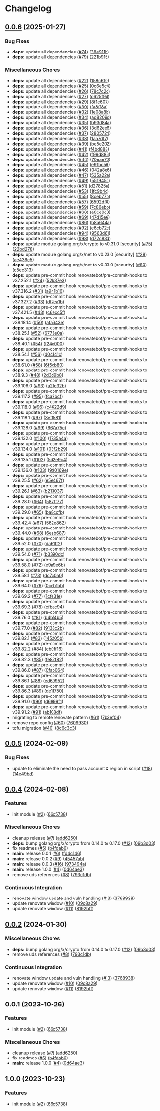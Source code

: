 # Changelog

## [0.0.6](https://github.com/defenseunicorns/terraform-aws-rolesanywhere/compare/v0.0.5...v0.0.6) (2025-01-27)


### Bug Fixes

* **deps:** update all dependencies ([#74](https://github.com/defenseunicorns/terraform-aws-rolesanywhere/issues/74)) ([38e911b](https://github.com/defenseunicorns/terraform-aws-rolesanywhere/commit/38e911bbe24f6accf6dd7864c283dff3c78d8f38))
* **deps:** update all dependencies ([#79](https://github.com/defenseunicorns/terraform-aws-rolesanywhere/issues/79)) ([221b915](https://github.com/defenseunicorns/terraform-aws-rolesanywhere/commit/221b915b20984a830ca8b8ca51c4b023e95833e0))


### Miscellaneous Chores

* **deps:** update all dependencies ([#22](https://github.com/defenseunicorns/terraform-aws-rolesanywhere/issues/22)) ([158c610](https://github.com/defenseunicorns/terraform-aws-rolesanywhere/commit/158c610f345fca29cae44efd6d8288a7484e1346))
* **deps:** update all dependencies ([#25](https://github.com/defenseunicorns/terraform-aws-rolesanywhere/issues/25)) ([0c6e5c4](https://github.com/defenseunicorns/terraform-aws-rolesanywhere/commit/0c6e5c4673528ea3afbb218b927c838931d13f60))
* **deps:** update all dependencies ([#26](https://github.com/defenseunicorns/terraform-aws-rolesanywhere/issues/26)) ([78c7c2c](https://github.com/defenseunicorns/terraform-aws-rolesanywhere/commit/78c7c2ca02ae4ad5cb47a2b5c31d42fc90b9fef9))
* **deps:** update all dependencies ([#27](https://github.com/defenseunicorns/terraform-aws-rolesanywhere/issues/27)) ([c625f9d](https://github.com/defenseunicorns/terraform-aws-rolesanywhere/commit/c625f9d9101c3d38698832ed56545e2bcde5bd27))
* **deps:** update all dependencies ([#29](https://github.com/defenseunicorns/terraform-aws-rolesanywhere/issues/29)) ([8f1e607](https://github.com/defenseunicorns/terraform-aws-rolesanywhere/commit/8f1e607d6c4999f0ea65f85dc78935fac12b6309))
* **deps:** update all dependencies ([#30](https://github.com/defenseunicorns/terraform-aws-rolesanywhere/issues/30)) ([fa8ff8a](https://github.com/defenseunicorns/terraform-aws-rolesanywhere/commit/fa8ff8aabe14f8bb9b36e954899d5081510094a0))
* **deps:** update all dependencies ([#32](https://github.com/defenseunicorns/terraform-aws-rolesanywhere/issues/32)) ([1e08a8b](https://github.com/defenseunicorns/terraform-aws-rolesanywhere/commit/1e08a8b7f7e2624c2a2415cc52e996bebb73e47a))
* **deps:** update all dependencies ([#34](https://github.com/defenseunicorns/terraform-aws-rolesanywhere/issues/34)) ([ad8209d](https://github.com/defenseunicorns/terraform-aws-rolesanywhere/commit/ad8209db48ba5150fedb5b82abcaa22e5919ba25))
* **deps:** update all dependencies ([#35](https://github.com/defenseunicorns/terraform-aws-rolesanywhere/issues/35)) ([b93d84a](https://github.com/defenseunicorns/terraform-aws-rolesanywhere/commit/b93d84a6127ff3e888f87f39335309a03cac2e73))
* **deps:** update all dependencies ([#36](https://github.com/defenseunicorns/terraform-aws-rolesanywhere/issues/36)) ([3d62ee6](https://github.com/defenseunicorns/terraform-aws-rolesanywhere/commit/3d62ee61d7162fe7d882677ff38f3e122fda6cc2))
* **deps:** update all dependencies ([#37](https://github.com/defenseunicorns/terraform-aws-rolesanywhere/issues/37)) ([2805724](https://github.com/defenseunicorns/terraform-aws-rolesanywhere/commit/28057240f736eb603ec3c571fba29c1ff211a689))
* **deps:** update all dependencies ([#38](https://github.com/defenseunicorns/terraform-aws-rolesanywhere/issues/38)) ([1aa7df7](https://github.com/defenseunicorns/terraform-aws-rolesanywhere/commit/1aa7df78a405b0eb6b93a2112dd1eb132a2757fa))
* **deps:** update all dependencies ([#39](https://github.com/defenseunicorns/terraform-aws-rolesanywhere/issues/39)) ([be5e202](https://github.com/defenseunicorns/terraform-aws-rolesanywhere/commit/be5e202099b2abbef08b3abf77a12eb5ace94d60))
* **deps:** update all dependencies ([#41](https://github.com/defenseunicorns/terraform-aws-rolesanywhere/issues/41)) ([f4bd888](https://github.com/defenseunicorns/terraform-aws-rolesanywhere/commit/f4bd8880face9374d7ab90f0c33cced38b7537da))
* **deps:** update all dependencies ([#42](https://github.com/defenseunicorns/terraform-aws-rolesanywhere/issues/42)) ([f99d886](https://github.com/defenseunicorns/terraform-aws-rolesanywhere/commit/f99d886b4b8f31001f5b452bd4b55ad9a3277409))
* **deps:** update all dependencies ([#44](https://github.com/defenseunicorns/terraform-aws-rolesanywhere/issues/44)) ([70eae76](https://github.com/defenseunicorns/terraform-aws-rolesanywhere/commit/70eae76620009bcec742bdcc2ced39adc26f1903))
* **deps:** update all dependencies ([#45](https://github.com/defenseunicorns/terraform-aws-rolesanywhere/issues/45)) ([e91bc56](https://github.com/defenseunicorns/terraform-aws-rolesanywhere/commit/e91bc563080174341b9d177879bf88f51e9d6471))
* **deps:** update all dependencies ([#46](https://github.com/defenseunicorns/terraform-aws-rolesanywhere/issues/46)) ([042a8e6](https://github.com/defenseunicorns/terraform-aws-rolesanywhere/commit/042a8e64e33985d1f3df4afa7cbcdbfc98ac4d07))
* **deps:** update all dependencies ([#47](https://github.com/defenseunicorns/terraform-aws-rolesanywhere/issues/47)) ([535a22e](https://github.com/defenseunicorns/terraform-aws-rolesanywhere/commit/535a22e5afde8413bcb793a55fd8a059b466c4d9))
* **deps:** update all dependencies ([#49](https://github.com/defenseunicorns/terraform-aws-rolesanywhere/issues/49)) ([551945c](https://github.com/defenseunicorns/terraform-aws-rolesanywhere/commit/551945c8ce67e4b92d4985dd56a8594e0fbd4628))
* **deps:** update all dependencies ([#51](https://github.com/defenseunicorns/terraform-aws-rolesanywhere/issues/51)) ([d27825a](https://github.com/defenseunicorns/terraform-aws-rolesanywhere/commit/d27825a48f1081daed0e242bf767b512d349a10d))
* **deps:** update all dependencies ([#53](https://github.com/defenseunicorns/terraform-aws-rolesanywhere/issues/53)) ([1fc9b4c](https://github.com/defenseunicorns/terraform-aws-rolesanywhere/commit/1fc9b4cc8a6319b8b8cba99425bc558f38e5ac18))
* **deps:** update all dependencies ([#55](https://github.com/defenseunicorns/terraform-aws-rolesanywhere/issues/55)) ([8ceb77b](https://github.com/defenseunicorns/terraform-aws-rolesanywhere/commit/8ceb77b166e5e9f69763a86b092a25f26febb124))
* **deps:** update all dependencies ([#57](https://github.com/defenseunicorns/terraform-aws-rolesanywhere/issues/57)) ([6592df0](https://github.com/defenseunicorns/terraform-aws-rolesanywhere/commit/6592df018e774c16f2e26d8816291b05409352d0))
* **deps:** update all dependencies ([#59](https://github.com/defenseunicorns/terraform-aws-rolesanywhere/issues/59)) ([7c86ebb](https://github.com/defenseunicorns/terraform-aws-rolesanywhere/commit/7c86ebbd74d9b61dbeedc4c94c5f497677489480))
* **deps:** update all dependencies ([#66](https://github.com/defenseunicorns/terraform-aws-rolesanywhere/issues/66)) ([a0ce9c8](https://github.com/defenseunicorns/terraform-aws-rolesanywhere/commit/a0ce9c894a93f4d2fd697b3849d46ea483c6587e))
* **deps:** update all dependencies ([#69](https://github.com/defenseunicorns/terraform-aws-rolesanywhere/issues/69)) ([47d15e6](https://github.com/defenseunicorns/terraform-aws-rolesanywhere/commit/47d15e6d8678b2b3246b82093df8f68fe9690e0d))
* **deps:** update all dependencies ([#86](https://github.com/defenseunicorns/terraform-aws-rolesanywhere/issues/86)) ([b8a644a](https://github.com/defenseunicorns/terraform-aws-rolesanywhere/commit/b8a644a71c6280f0b4eb0a2247d3a9962619258c))
* **deps:** update all dependencies ([#92](https://github.com/defenseunicorns/terraform-aws-rolesanywhere/issues/92)) ([e6cb72c](https://github.com/defenseunicorns/terraform-aws-rolesanywhere/commit/e6cb72c3a3825d9a68d68dc80b4349a5970fd58c))
* **deps:** update all dependencies ([#94](https://github.com/defenseunicorns/terraform-aws-rolesanywhere/issues/94)) ([9563d61](https://github.com/defenseunicorns/terraform-aws-rolesanywhere/commit/9563d6175b5a3abbb8e7d78f1899a79d264aae5d))
* **deps:** update all dependencies ([#98](https://github.com/defenseunicorns/terraform-aws-rolesanywhere/issues/98)) ([d72c83d](https://github.com/defenseunicorns/terraform-aws-rolesanywhere/commit/d72c83d8c4a5bdab29b615b4810c3c6f2da162fd))
* **deps:** update module golang.org/x/crypto to v0.31.0 [security] ([#75](https://github.com/defenseunicorns/terraform-aws-rolesanywhere/issues/75)) ([22bd278](https://github.com/defenseunicorns/terraform-aws-rolesanywhere/commit/22bd27832a87204c0f95132eb9e934befc8dfa6e))
* **deps:** update module golang.org/x/net to v0.23.0 [security] ([#28](https://github.com/defenseunicorns/terraform-aws-rolesanywhere/issues/28)) ([ae436c5](https://github.com/defenseunicorns/terraform-aws-rolesanywhere/commit/ae436c599803e1d4dd37e9d26e8523402f6dcfb5))
* **deps:** update module golang.org/x/net to v0.33.0 [security] ([#80](https://github.com/defenseunicorns/terraform-aws-rolesanywhere/issues/80)) ([c5ec313](https://github.com/defenseunicorns/terraform-aws-rolesanywhere/commit/c5ec31393b8a5bc828bdccccda9c022870bb8a87))
* **deps:** update pre-commit hook renovatebot/pre-commit-hooks to v37.252.1 ([#24](https://github.com/defenseunicorns/terraform-aws-rolesanywhere/issues/24)) ([52b37e3](https://github.com/defenseunicorns/terraform-aws-rolesanywhere/commit/52b37e33b178f1ae85f9155265f826dc1e984bc1))
* **deps:** update pre-commit hook renovatebot/pre-commit-hooks to v37.316.2 ([#31](https://github.com/defenseunicorns/terraform-aws-rolesanywhere/issues/31)) ([a941b16](https://github.com/defenseunicorns/terraform-aws-rolesanywhere/commit/a941b161fe14c50471283eb765af255f8b75dda2))
* **deps:** update pre-commit hook renovatebot/pre-commit-hooks to v37.327.2 ([#33](https://github.com/defenseunicorns/terraform-aws-rolesanywhere/issues/33)) ([df7ea1b](https://github.com/defenseunicorns/terraform-aws-rolesanywhere/commit/df7ea1b7a740f3f6b8e821879e836c32af7a2e20))
* **deps:** update pre-commit hook renovatebot/pre-commit-hooks to v37.421.5 ([#43](https://github.com/defenseunicorns/terraform-aws-rolesanywhere/issues/43)) ([c6ecc5f](https://github.com/defenseunicorns/terraform-aws-rolesanywhere/commit/c6ecc5fb62c6865955dae15689dec6a7e8bae066))
* **deps:** update pre-commit hook renovatebot/pre-commit-hooks to v38.18.14 ([#50](https://github.com/defenseunicorns/terraform-aws-rolesanywhere/issues/50)) ([afa643e](https://github.com/defenseunicorns/terraform-aws-rolesanywhere/commit/afa643ef5350c1942601f7265aa02a3c42a19ca4))
* **deps:** update pre-commit hook renovatebot/pre-commit-hooks to v38.25.1 ([#52](https://github.com/defenseunicorns/terraform-aws-rolesanywhere/issues/52)) ([6773e0a](https://github.com/defenseunicorns/terraform-aws-rolesanywhere/commit/6773e0a1f12809f225a0248255ce4cf55bc1929f))
* **deps:** update pre-commit hook renovatebot/pre-commit-hooks to v38.40.1 ([#54](https://github.com/defenseunicorns/terraform-aws-rolesanywhere/issues/54)) ([f24c000](https://github.com/defenseunicorns/terraform-aws-rolesanywhere/commit/f24c000bdc2b497b38c7b5896852c7d31c6dd0d0))
* **deps:** update pre-commit hook renovatebot/pre-commit-hooks to v38.54.1 ([#56](https://github.com/defenseunicorns/terraform-aws-rolesanywhere/issues/56)) ([d04141c](https://github.com/defenseunicorns/terraform-aws-rolesanywhere/commit/d04141cba23d1678a0240feb5a2464c2f8bdac34))
* **deps:** update pre-commit hook renovatebot/pre-commit-hooks to v38.61.0 ([#58](https://github.com/defenseunicorns/terraform-aws-rolesanywhere/issues/58)) ([6f5cb80](https://github.com/defenseunicorns/terraform-aws-rolesanywhere/commit/6f5cb8006c2f46e4f206977b5d200b14bbabbc0b))
* **deps:** update pre-commit hook renovatebot/pre-commit-hooks to v38.9.3 ([#48](https://github.com/defenseunicorns/terraform-aws-rolesanywhere/issues/48)) ([2d3d9b8](https://github.com/defenseunicorns/terraform-aws-rolesanywhere/commit/2d3d9b8fa8114be7f1fbd735ca70107fb2a21354))
* **deps:** update pre-commit hook renovatebot/pre-commit-hooks to v39.106.0 ([#93](https://github.com/defenseunicorns/terraform-aws-rolesanywhere/issues/93)) ([a21e32b](https://github.com/defenseunicorns/terraform-aws-rolesanywhere/commit/a21e32be6c59cbe3cf4fdf04bee633a7290e078d))
* **deps:** update pre-commit hook renovatebot/pre-commit-hooks to v39.117.2 ([#95](https://github.com/defenseunicorns/terraform-aws-rolesanywhere/issues/95)) ([fca2bcf](https://github.com/defenseunicorns/terraform-aws-rolesanywhere/commit/fca2bcf004bd6be46644333c40a4f102a76b50b5))
* **deps:** update pre-commit hook renovatebot/pre-commit-hooks to v39.118.0 ([#96](https://github.com/defenseunicorns/terraform-aws-rolesanywhere/issues/96)) ([c4622d9](https://github.com/defenseunicorns/terraform-aws-rolesanywhere/commit/c4622d98d137efb4d02ddb151da24248b54d326a))
* **deps:** update pre-commit hook renovatebot/pre-commit-hooks to v39.118.1 ([#97](https://github.com/defenseunicorns/terraform-aws-rolesanywhere/issues/97)) ([3eff581](https://github.com/defenseunicorns/terraform-aws-rolesanywhere/commit/3eff5810efb156187875562a1ddafb6aaf090109))
* **deps:** update pre-commit hook renovatebot/pre-commit-hooks to v39.128.0 ([#99](https://github.com/defenseunicorns/terraform-aws-rolesanywhere/issues/99)) ([667a75c](https://github.com/defenseunicorns/terraform-aws-rolesanywhere/commit/667a75ca332984489c0f164234c5b054409ff355))
* **deps:** update pre-commit hook renovatebot/pre-commit-hooks to v39.132.0 ([#100](https://github.com/defenseunicorns/terraform-aws-rolesanywhere/issues/100)) ([1735a4a](https://github.com/defenseunicorns/terraform-aws-rolesanywhere/commit/1735a4a4e18c7a5f911448b4d222ad9ecbdd38dc))
* **deps:** update pre-commit hook renovatebot/pre-commit-hooks to v39.134.0 ([#101](https://github.com/defenseunicorns/terraform-aws-rolesanywhere/issues/101)) ([03f2b29](https://github.com/defenseunicorns/terraform-aws-rolesanywhere/commit/03f2b2905a680f903608b549255dd230c0d3b083))
* **deps:** update pre-commit hook renovatebot/pre-commit-hooks to v39.135.1 ([#102](https://github.com/defenseunicorns/terraform-aws-rolesanywhere/issues/102)) ([5d2e9c4](https://github.com/defenseunicorns/terraform-aws-rolesanywhere/commit/5d2e9c4294dff57218129a4a4be77f66104d5310))
* **deps:** update pre-commit hook renovatebot/pre-commit-hooks to v39.136.0 ([#103](https://github.com/defenseunicorns/terraform-aws-rolesanywhere/issues/103)) ([990169e](https://github.com/defenseunicorns/terraform-aws-rolesanywhere/commit/990169e8bf29619cb42ab393430f3e5c6e276515))
* **deps:** update pre-commit hook renovatebot/pre-commit-hooks to v39.25.5 ([#62](https://github.com/defenseunicorns/terraform-aws-rolesanywhere/issues/62)) ([e5e467f](https://github.com/defenseunicorns/terraform-aws-rolesanywhere/commit/e5e467f81b48ae0a3aae2763ea7bec9d07e8f009))
* **deps:** update pre-commit hook renovatebot/pre-commit-hooks to v39.26.1 ([#63](https://github.com/defenseunicorns/terraform-aws-rolesanywhere/issues/63)) ([b213037](https://github.com/defenseunicorns/terraform-aws-rolesanywhere/commit/b213037f6e65d0aabe76f1486f0dd854993405cf))
* **deps:** update pre-commit hook renovatebot/pre-commit-hooks to v39.28.0 ([#64](https://github.com/defenseunicorns/terraform-aws-rolesanywhere/issues/64)) ([5871f77](https://github.com/defenseunicorns/terraform-aws-rolesanywhere/commit/5871f772c8244bf348893620db041326ba07c85f))
* **deps:** update pre-commit hook renovatebot/pre-commit-hooks to v39.29.0 ([#65](https://github.com/defenseunicorns/terraform-aws-rolesanywhere/issues/65)) ([ba8ccfb](https://github.com/defenseunicorns/terraform-aws-rolesanywhere/commit/ba8ccfb5838f95de42d9275d48e40e5393362c44))
* **deps:** update pre-commit hook renovatebot/pre-commit-hooks to v39.42.4 ([#67](https://github.com/defenseunicorns/terraform-aws-rolesanywhere/issues/67)) ([562e862](https://github.com/defenseunicorns/terraform-aws-rolesanywhere/commit/562e86228c8680a021b5de2e27d346015ff40758))
* **deps:** update pre-commit hook renovatebot/pre-commit-hooks to v39.44.0 ([#68](https://github.com/defenseunicorns/terraform-aws-rolesanywhere/issues/68)) ([6eab687](https://github.com/defenseunicorns/terraform-aws-rolesanywhere/commit/6eab687a28778e9c4133778b4a6ef8ed2dca6640))
* **deps:** update pre-commit hook renovatebot/pre-commit-hooks to v39.52.0 ([#70](https://github.com/defenseunicorns/terraform-aws-rolesanywhere/issues/70)) ([da61ff2](https://github.com/defenseunicorns/terraform-aws-rolesanywhere/commit/da61ff2d69656ddc66a556c55d11ac190ab246fd))
* **deps:** update pre-commit hook renovatebot/pre-commit-hooks to v39.54.0 ([#71](https://github.com/defenseunicorns/terraform-aws-rolesanywhere/issues/71)) ([b3390dc](https://github.com/defenseunicorns/terraform-aws-rolesanywhere/commit/b3390dcd80cb48b8913d4a92a0f776aee60a3228))
* **deps:** update pre-commit hook renovatebot/pre-commit-hooks to v39.58.0 ([#72](https://github.com/defenseunicorns/terraform-aws-rolesanywhere/issues/72)) ([e9a9e6b](https://github.com/defenseunicorns/terraform-aws-rolesanywhere/commit/e9a9e6b786ff8ec3fc8e6a3dadc8ed8ced928691))
* **deps:** update pre-commit hook renovatebot/pre-commit-hooks to v39.58.1 ([#73](https://github.com/defenseunicorns/terraform-aws-rolesanywhere/issues/73)) ([dc7a0a0](https://github.com/defenseunicorns/terraform-aws-rolesanywhere/commit/dc7a0a0033badf8d1facd6024a07a53480803545))
* **deps:** update pre-commit hook renovatebot/pre-commit-hooks to v39.64.0 ([#76](https://github.com/defenseunicorns/terraform-aws-rolesanywhere/issues/76)) ([0ceb1bb](https://github.com/defenseunicorns/terraform-aws-rolesanywhere/commit/0ceb1bb268a897f404e69a3b266bb3b76f66539d))
* **deps:** update pre-commit hook renovatebot/pre-commit-hooks to v39.69.2 ([#77](https://github.com/defenseunicorns/terraform-aws-rolesanywhere/issues/77)) ([1cfe31e](https://github.com/defenseunicorns/terraform-aws-rolesanywhere/commit/1cfe31eef3fdb116fbd14ee47d5890a8b9516849))
* **deps:** update pre-commit hook renovatebot/pre-commit-hooks to v39.69.3 ([#78](https://github.com/defenseunicorns/terraform-aws-rolesanywhere/issues/78)) ([cfbec94](https://github.com/defenseunicorns/terraform-aws-rolesanywhere/commit/cfbec94298d8a4f1b4a1c36d758e05cba552d26d))
* **deps:** update pre-commit hook renovatebot/pre-commit-hooks to v39.76.0 ([#81](https://github.com/defenseunicorns/terraform-aws-rolesanywhere/issues/81)) ([b4bf4b5](https://github.com/defenseunicorns/terraform-aws-rolesanywhere/commit/b4bf4b5089fc2001f922f37a4d3378661cd3dc82))
* **deps:** update pre-commit hook renovatebot/pre-commit-hooks to v39.77.0 ([#82](https://github.com/defenseunicorns/terraform-aws-rolesanywhere/issues/82)) ([9138c2b](https://github.com/defenseunicorns/terraform-aws-rolesanywhere/commit/9138c2b6d666a7874618bd52c6f183657e052bd5))
* **deps:** update pre-commit hook renovatebot/pre-commit-hooks to v39.82.1 ([#83](https://github.com/defenseunicorns/terraform-aws-rolesanywhere/issues/83)) ([145205b](https://github.com/defenseunicorns/terraform-aws-rolesanywhere/commit/145205b29a80db93a9e5aa96ea33c4856aed6244))
* **deps:** update pre-commit hook renovatebot/pre-commit-hooks to v39.82.2 ([#84](https://github.com/defenseunicorns/terraform-aws-rolesanywhere/issues/84)) ([cb0ff16](https://github.com/defenseunicorns/terraform-aws-rolesanywhere/commit/cb0ff16da5bcc0e58ce5390c1c653da9e076b9fb))
* **deps:** update pre-commit hook renovatebot/pre-commit-hooks to v39.82.3 ([#85](https://github.com/defenseunicorns/terraform-aws-rolesanywhere/issues/85)) ([fe82f82](https://github.com/defenseunicorns/terraform-aws-rolesanywhere/commit/fe82f825fd476b1a2513e7368577c2fa4ef9bf1b))
* **deps:** update pre-commit hook renovatebot/pre-commit-hooks to v39.86.0 ([#87](https://github.com/defenseunicorns/terraform-aws-rolesanywhere/issues/87)) ([0fab064](https://github.com/defenseunicorns/terraform-aws-rolesanywhere/commit/0fab0641d34d5cfe6d2a016d61e9a24b1922f078))
* **deps:** update pre-commit hook renovatebot/pre-commit-hooks to v39.86.1 ([#88](https://github.com/defenseunicorns/terraform-aws-rolesanywhere/issues/88)) ([ed69952](https://github.com/defenseunicorns/terraform-aws-rolesanywhere/commit/ed69952f939324cdc99380d29185d617a88d2770))
* **deps:** update pre-commit hook renovatebot/pre-commit-hooks to v39.86.3 ([#89](https://github.com/defenseunicorns/terraform-aws-rolesanywhere/issues/89)) ([de11750](https://github.com/defenseunicorns/terraform-aws-rolesanywhere/commit/de117507d50dd8fc661a1d5ad593688cfc1e62b4))
* **deps:** update pre-commit hook renovatebot/pre-commit-hooks to v39.91.0 ([#90](https://github.com/defenseunicorns/terraform-aws-rolesanywhere/issues/90)) ([d6899f1](https://github.com/defenseunicorns/terraform-aws-rolesanywhere/commit/d6899f1fa168148072c454895c57311324fd6387))
* **deps:** update pre-commit hook renovatebot/pre-commit-hooks to v39.91.2 ([#91](https://github.com/defenseunicorns/terraform-aws-rolesanywhere/issues/91)) ([ab108df](https://github.com/defenseunicorns/terraform-aws-rolesanywhere/commit/ab108df2fafea8bf3b34f2db396e6acba3a939a2))
* migrating to remote renovate pattern ([#61](https://github.com/defenseunicorns/terraform-aws-rolesanywhere/issues/61)) ([7b3ef04](https://github.com/defenseunicorns/terraform-aws-rolesanywhere/commit/7b3ef04cc47ea1c9a3b660fb51118fd9fbf12362))
* remove repo config ([#60](https://github.com/defenseunicorns/terraform-aws-rolesanywhere/issues/60)) ([7609930](https://github.com/defenseunicorns/terraform-aws-rolesanywhere/commit/76099303e4a01cbcdfd9002ad91e4da06d02f0d4))
* tofu migration ([#40](https://github.com/defenseunicorns/terraform-aws-rolesanywhere/issues/40)) ([8c6c3c3](https://github.com/defenseunicorns/terraform-aws-rolesanywhere/commit/8c6c3c39660c47aa3d664bc882ea65a78ac4cb95))

## [0.0.5](https://github.com/defenseunicorns/terraform-aws-rolesanywhere/compare/v0.0.4...v0.0.5) (2024-02-09)


### Bug Fixes

* update to eliminate the need to pass account & region in script ([#18](https://github.com/defenseunicorns/terraform-aws-rolesanywhere/issues/18)) ([14e49bd](https://github.com/defenseunicorns/terraform-aws-rolesanywhere/commit/14e49bdf795cbba8e3fd6097a749547f3bd2ad12))

## [0.0.4](https://github.com/defenseunicorns/terraform-aws-rolesanywhere/compare/v0.0.3...v0.0.4) (2024-02-08)


### Features

* init module ([#2](https://github.com/defenseunicorns/terraform-aws-rolesanywhere/issues/2)) ([66c5738](https://github.com/defenseunicorns/terraform-aws-rolesanywhere/commit/66c573837208f59e10353d2c70342cb1046cffd6))


### Miscellaneous Chores

* cleanup release ([#7](https://github.com/defenseunicorns/terraform-aws-rolesanywhere/issues/7)) ([add6250](https://github.com/defenseunicorns/terraform-aws-rolesanywhere/commit/add6250123d78327738409ee2c1000129251efb0))
* **deps:** bump golang.org/x/crypto from 0.14.0 to 0.17.0 ([#12](https://github.com/defenseunicorns/terraform-aws-rolesanywhere/issues/12)) ([09b3d03](https://github.com/defenseunicorns/terraform-aws-rolesanywhere/commit/09b3d03681ba65f7fd5d769961dfc6c9c308d2e3))
* fix readmes ([#5](https://github.com/defenseunicorns/terraform-aws-rolesanywhere/issues/5)) ([b4fdab6](https://github.com/defenseunicorns/terraform-aws-rolesanywhere/commit/b4fdab63e0ea6e9959584c1768871b89d3b40eea))
* **main:** release 0.0.1 ([#6](https://github.com/defenseunicorns/terraform-aws-rolesanywhere/issues/6)) ([fd4c146](https://github.com/defenseunicorns/terraform-aws-rolesanywhere/commit/fd4c14642a59b535482f113dc47bde0d9de393f1))
* **main:** release 0.0.2 ([#9](https://github.com/defenseunicorns/terraform-aws-rolesanywhere/issues/9)) ([45457ab](https://github.com/defenseunicorns/terraform-aws-rolesanywhere/commit/45457ab6a6ea307f166f60b116488683b66ef70c))
* **main:** release 0.0.3 ([#16](https://github.com/defenseunicorns/terraform-aws-rolesanywhere/issues/16)) ([973494a](https://github.com/defenseunicorns/terraform-aws-rolesanywhere/commit/973494acab5f863a9625589d7751ea2abeb74d6c))
* **main:** release 1.0.0 ([#4](https://github.com/defenseunicorns/terraform-aws-rolesanywhere/issues/4)) ([0d64ae3](https://github.com/defenseunicorns/terraform-aws-rolesanywhere/commit/0d64ae3b05958ef8df0208f6765ea22a27ae687e))
* remove uds references ([#8](https://github.com/defenseunicorns/terraform-aws-rolesanywhere/issues/8)) ([793c1db](https://github.com/defenseunicorns/terraform-aws-rolesanywhere/commit/793c1dbc215fa3ffff17f0df657c1d73a322318f))


### Continuous Integration

* renovate window update and vuln handling ([#13](https://github.com/defenseunicorns/terraform-aws-rolesanywhere/issues/13)) ([3768938](https://github.com/defenseunicorns/terraform-aws-rolesanywhere/commit/3768938b8a2667063681f650986c50f17f0d8698))
* update renovate window ([#10](https://github.com/defenseunicorns/terraform-aws-rolesanywhere/issues/10)) ([09c8a29](https://github.com/defenseunicorns/terraform-aws-rolesanywhere/commit/09c8a29a1181085062146b3e97fc1874f543e899))
* update renovate window ([#11](https://github.com/defenseunicorns/terraform-aws-rolesanywhere/issues/11)) ([8192bff](https://github.com/defenseunicorns/terraform-aws-rolesanywhere/commit/8192bff801eafcffb280c73ea50235194d5b25a8))

## [0.0.2](https://github.com/defenseunicorns/terraform-aws-rolesanywhere/compare/v0.0.1...v0.0.2) (2024-01-30)


### Miscellaneous Chores

* **deps:** bump golang.org/x/crypto from 0.14.0 to 0.17.0 ([#12](https://github.com/defenseunicorns/terraform-aws-rolesanywhere/issues/12)) ([09b3d03](https://github.com/defenseunicorns/terraform-aws-rolesanywhere/commit/09b3d03681ba65f7fd5d769961dfc6c9c308d2e3))
* remove uds references ([#8](https://github.com/defenseunicorns/terraform-aws-rolesanywhere/issues/8)) ([793c1db](https://github.com/defenseunicorns/terraform-aws-rolesanywhere/commit/793c1dbc215fa3ffff17f0df657c1d73a322318f))


### Continuous Integration

* renovate window update and vuln handling ([#13](https://github.com/defenseunicorns/terraform-aws-rolesanywhere/issues/13)) ([3768938](https://github.com/defenseunicorns/terraform-aws-rolesanywhere/commit/3768938b8a2667063681f650986c50f17f0d8698))
* update renovate window ([#10](https://github.com/defenseunicorns/terraform-aws-rolesanywhere/issues/10)) ([09c8a29](https://github.com/defenseunicorns/terraform-aws-rolesanywhere/commit/09c8a29a1181085062146b3e97fc1874f543e899))
* update renovate window ([#11](https://github.com/defenseunicorns/terraform-aws-rolesanywhere/issues/11)) ([8192bff](https://github.com/defenseunicorns/terraform-aws-rolesanywhere/commit/8192bff801eafcffb280c73ea50235194d5b25a8))

## 0.0.1 (2023-10-26)


### Features

* init module ([#2](https://github.com/defenseunicorns/terraform-aws-rolesanywhere/issues/2)) ([66c5738](https://github.com/defenseunicorns/terraform-aws-rolesanywhere/commit/66c573837208f59e10353d2c70342cb1046cffd6))


### Miscellaneous Chores

* cleanup release ([#7](https://github.com/defenseunicorns/terraform-aws-rolesanywhere/issues/7)) ([add6250](https://github.com/defenseunicorns/terraform-aws-rolesanywhere/commit/add6250123d78327738409ee2c1000129251efb0))
* fix readmes ([#5](https://github.com/defenseunicorns/terraform-aws-rolesanywhere/issues/5)) ([b4fdab6](https://github.com/defenseunicorns/terraform-aws-rolesanywhere/commit/b4fdab63e0ea6e9959584c1768871b89d3b40eea))
* **main:** release 1.0.0 ([#4](https://github.com/defenseunicorns/terraform-aws-rolesanywhere/issues/4)) ([0d64ae3](https://github.com/defenseunicorns/terraform-aws-rolesanywhere/commit/0d64ae3b05958ef8df0208f6765ea22a27ae687e))

## 1.0.0 (2023-10-23)


### Features

* init module ([#2](https://github.com/defenseunicorns/terraform-aws-rolesanywhere/issues/2)) ([66c5738](https://github.com/defenseunicorns/terraform-aws-rolesanywhere/commit/66c573837208f59e10353d2c70342cb1046cffd6))
